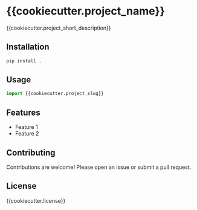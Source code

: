 # {{cookiecutter.project_name}}

{{cookiecutter.project_short_description}}

## Installation

```bash
pip install .
```

## Usage

```python
import {{cookiecutter.project_slug}}
```

## Features

- Feature 1
- Feature 2

## Contributing

Contributions are welcome! Please open an issue or submit a pull request.

## License

{{cookiecutter.license}}